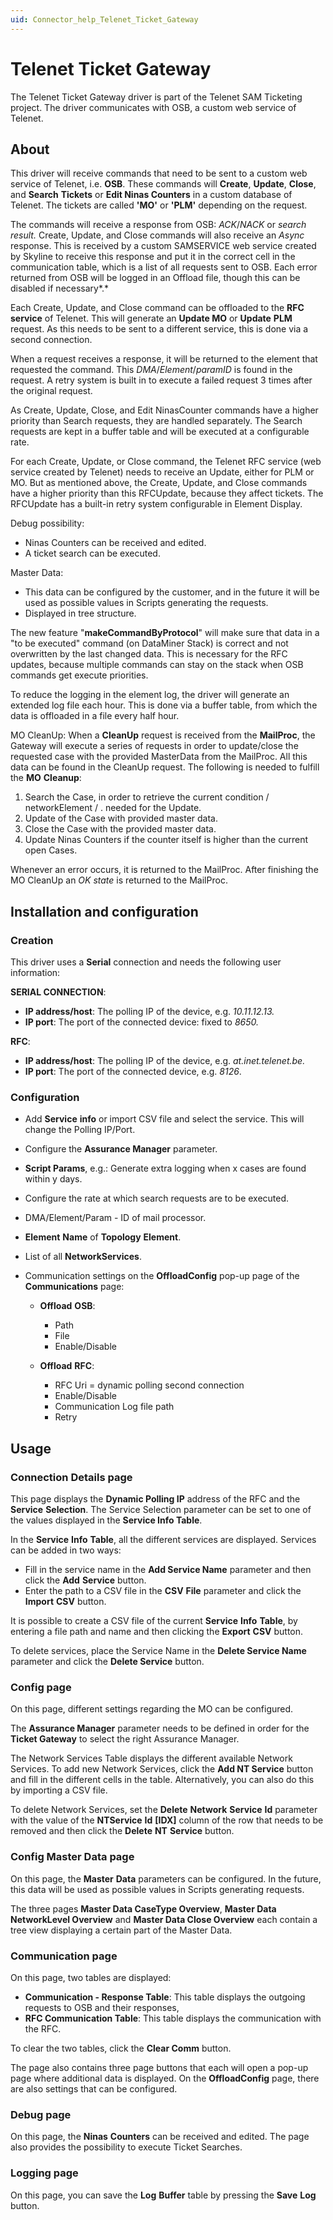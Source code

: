 ```yaml
---
uid: Connector_help_Telenet_Ticket_Gateway
---
```


# Telenet Ticket Gateway

The Telenet Ticket Gateway driver is part of the Telenet SAM Ticketing project. The driver communicates with OSB, a custom web service of Telenet.

## About

This driver will receive commands that need to be sent to a custom web service of Telenet, i.e. **OSB**. These commands will **Create**, **Update**, **Close**, and **Search** **Tickets** or **Edit Ninas Counters** in a custom database of Telenet. The tickets are called **'MO'** or **'PLM'** depending on the request.

The commands will receive a response from OSB: *ACK*/*NACK* or *search* *result.* Create, Update, and Close commands will also receive an *Async* response. This is received by a custom SAMSERVICE web service created by Skyline to receive this response and put it in the correct cell in the communication table, which is a list of all requests sent to OSB. Each error returned from OSB will be logged in an Offload file, though this can be disabled if necessary*.*

Each Create, Update, and Close command can be offloaded to the **RFC service** of Telenet. This will generate an **Update MO** or **Update** **PLM** request. As this needs to be sent to a different service, this is done via a second connection.

When a request receives a response, it will be returned to the element that requested the command. This *DMA*/*Element*/*paramID* is found in the request. A retry system is built in to execute a failed request 3 times after the original request.

As Create, Update, Close, and Edit NinasCounter commands have a higher priority than Search requests, they are handled separately. The Search requests are kept in a buffer table and will be executed at a configurable rate.

For each Create, Update, or Close command, the Telenet RFC service (web service created by Telenet) needs to receive an Update, either for PLM or MO. But as mentioned above, the Create, Update, and Close commands have a higher priority than this RFCUpdate, because they affect tickets. The RFCUpdate has a built-in retry system configurable in Element Display.

Debug possibility:

- Ninas Counters can be received and edited.
- A ticket search can be executed.

Master Data:

- This data can be configured by the customer, and in the future it will be used as possible values in Scripts generating the requests.
- Displayed in tree structure.

The new feature "**makeCommandByProtocol**" will make sure that data in a "to be executed" command (on DataMiner Stack) is correct and not overwritten by the last changed data. This is necessary for the RFC updates, because multiple commands can stay on the stack when OSB commands get execute priorities.

To reduce the logging in the element log, the driver will generate an extended log file each hour. This is done via a buffer table, from which the data is offloaded in a file every half hour.

MO CleanUp:
When a **CleanUp** request is received from the **MailProc**, the Gateway will execute a series of requests in order to update/close the requested case with the provided MasterData from the MailProc. All this data can be found in the CleanUp request. The following is needed to fulfill the **MO** **Cleanup**:

1. Search the Case, in order to retrieve the current condition / networkElement / . needed for the Update.
1. Update of the Case with provided master data.
1. Close the Case with the provided master data.
1. Update Ninas Counters if the counter itself is higher than the current open Cases.

Whenever an error occurs, it is returned to the MailProc. After finishing the MO CleanUp an *OK state* is returned to the MailProc.

## Installation and configuration

### Creation

This driver uses a **Serial** connection and needs the following user information:

**SERIAL CONNECTION**:

- **IP address/host**: The polling IP of the device, e.g. *10.11.12.13.*
- **IP port**: The port of the connected device: fixed to *8650.*

**RFC**:

- **IP address/host**: The polling IP of the device, e.g. *at.inet.telenet.be.*
- **IP port**: The port of the connected device, e.g. *8126*.

### Configuration

- Add **Service** **info** or import CSV file and select the service. This will change the Polling IP/Port.

- Configure the **Assurance Manager** parameter.

- **Script Params**, e.g.: Generate extra logging when x cases are found within y days.

- Configure the rate at which search requests are to be executed.

- DMA/Element/Param - ID of mail processor.

- **Element** **Name** of **Topology** **Element**.

- List of all **NetworkServices**.

- Communication settings on the **OffloadConfig** pop-up page of the **Communications** page:

  - **Offload** **OSB**:

    - Path
    - File
    - Enable/Disable

  - **Offload** **RFC**:

    - RFC Uri = dynamic polling second connection
    - Enable/Disable
    - Communication Log file path
    - Retry

## Usage

### Connection Details page

This page displays the **Dynamic Polling IP** address of the RFC and the **Service** **Selection**. The Service Selection parameter can be set to one of the values displayed in the **Service Info Table**.

In the **Service** **Info** **Table**, all the different services are displayed. Services can be added in two ways:

- Fill in the service name in the **Add Service Name** parameter and then click the **Add** **Service** button.
- Enter the path to a CSV file in the **CSV** **File** parameter and click the **Import** **CSV** button.

It is possible to create a CSV file of the current **Service** **Info** **Table**, by entering a file path and name and then clicking the **Export** **CSV** button.

To delete services, place the Service Name in the **Delete Service Name** parameter and click the **Delete Service** button.

### Config page

On this page, different settings regarding the MO can be configured.

The **Assurance Manager** parameter needs to be defined in order for the **Ticket Gateway** to select the right Assurance Manager.

The Network Services Table displays the different available Network Services. To add new Network Services, click the **Add NT Service** button and fill in the different cells in the table. Alternatively, you can also do this by importing a CSV file.

To delete Network Services, set the **Delete** **Network** **Service** **Id** parameter with the value of the **NTService** **Id** **\[IDX\]** column of the row that needs to be removed and then click the **Delete** **NT** **Service** button.

### Config Master Data page

On this page, the **Master** **Data** parameters can be configured. In the future, this data will be used as possible values in Scripts generating requests.

The three pages **Master Data CaseType Overview**, **Master Data NetworkLevel Overview** and **Master Data Close Overview** each contain a tree view displaying a certain part of the Master Data.

### Communication page

On this page, two tables are displayed:

- **Communication - Response Table**: This table displays the outgoing requests to OSB and their responses,
- **RFC Communication Table**: This table displays the communication with the RFC.

To clear the two tables, click the **Clear Comm** button.

The page also contains three page buttons that each will open a pop-up page where additional data is displayed. On the **OffloadConfig** page, there are also settings that can be configured.

### Debug page

On this page, the **Ninas** **Counters** can be received and edited. The page also provides the possibility to execute Ticket Searches.

### Logging page

On this page, you can save the **Log** **Buffer** table by pressing the **Save** **Log** button.

